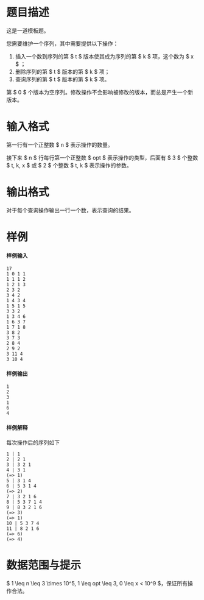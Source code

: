 
# 题目描述

这是一道模板题。

您需要维护一个序列，其中需要提供以下操作：

1. 插入一个数到序列的第 $ t $ 版本使其成为序列的第 $ k $ 项，这个数为 $ x $ ；
2. 删除序列的第 $ t $ 版本的第 $ k $ 项；
3. 查询序列的第 $ t $ 版本的第 $ k $ 项。

第 $ 0 $ 个版本为空序列。修改操作不会影响被修改的版本，而总是产生一个新版本。

# 输入格式

第一行有一个正整数 $ n $ 表示操作的数量。

接下来 $ n $ 行每行第一个正整数 $ opt $ 表示操作的类型，后面有 $ 3 $ 个整数 $ t, k, x $ 或 $ 2 $ 个整数 $ t, k $ 表示操作的参数。

# 输出格式

对于每个查询操作输出一行一个数，表示查询的结果。

# 样例

#### 样例输入
```plain
17
1 0 1 1
1 1 1 2
1 2 1 3
2 3 2
3 4 2
1 4 3 4
1 5 1 5
3 3 2
1 3 4 6
1 6 3 7
1 7 1 8
3 8 2
3 7 3
2 8 4
2 9 2
3 11 4
3 10 4
```

#### 样例输出
```plain
1
2
3
1
6
4
```

#### 样例解释
每次操作后的序列如下
```plain
1 | 1
2 | 2 1
3 | 3 2 1
4 | 3 1
(=> 1)
5 | 3 1 4
6 | 5 3 1 4
(=> 2)
7 | 3 2 1 6
8 | 5 3 7 1 4
9 | 8 3 2 1 6
(=> 3)
(=> 1)
10 | 5 3 7 4
11 | 8 2 1 6
(=> 6)
(=> 4)
```

# 数据范围与提示

 $ 1 \leq n \leq 3 \times 10^5, 1 \leq opt \leq 3, 0 \leq x < 10^9 $，保证所有操作合法。


